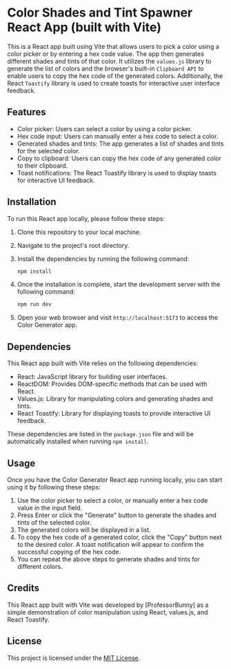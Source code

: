 # Color Shades and Tint Spawner React App (built with Vite)

This is a React app built using Vite that allows users to pick a color using a color picker or by entering a hex code value. The app then generates different shades and tints of that color. It utilizes the `values.js` library to generate the list of colors and the browser's built-in `Clipboard API` to enable users to copy the hex code of the generated colors. Additionally, the React `Toastify` library is used to create toasts for interactive user interface feedback.

## Features

- Color picker: Users can select a color by using a color picker.
- Hex code input: Users can manually enter a hex code to select a color.
- Generated shades and tints: The app generates a list of shades and tints for the selected color.
- Copy to clipboard: Users can copy the hex code of any generated color to their clipboard.
- Toast notifications: The React Toastify library is used to display toasts for interactive UI feedback.

## Installation

To run this React app locally, please follow these steps:

1. Clone this repository to your local machine.
2. Navigate to the project's root directory.
3. Install the dependencies by running the following command:

   ```bash
   npm install
   ```

4. Once the installation is complete, start the development server with the following command:

   ```bash
   npm run dev
   ```

5. Open your web browser and visit `http://localhost:5173` to access the Color Generator app.

## Dependencies

This React app built with Vite relies on the following dependencies:

- React: JavaScript library for building user interfaces.
- ReactDOM: Provides DOM-specific methods that can be used with React.
- Values.js: Library for manipulating colors and generating shades and tints.
- React Toastify: Library for displaying toasts to provide interactive UI feedback.

These dependencies are listed in the `package.json` file and will be automatically installed when running `npm install`.

## Usage

Once you have the Color Generator React app running locally, you can start using it by following these steps:

1. Use the color picker to select a color, or manually enter a hex code value in the input field.
2. Press Enter or click the "Generate" button to generate the shades and tints of the selected color.
3. The generated colors will be displayed in a list.
4. To copy the hex code of a generated color, click the "Copy" button next to the desired color. A toast notification will appear to confirm the successful copying of the hex code.
5. You can repeat the above steps to generate shades and tints for different colors.

## Credits

This React app built with Vite was developed by [ProfessorBunny] as a simple demonstration of color manipulation using React, values.js, and React Toastify.

## License

This project is licensed under the [MIT License](LICENSE).
